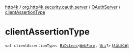 [http4k](../../index.md) / [org.http4k.security.oauth.server](../index.md) / [OAuthServer](index.md) / [clientAssertionType](./client-assertion-type.md)

# clientAssertionType

`val clientAssertionType: `[`BiDiLens`](../../org.http4k.lens/-bi-di-lens/index.md)`<`[`WebForm`](../../org.http4k.lens/-web-form/index.md)`, `[`Uri`](../../org.http4k.core/-uri/index.md)`?>` [(source)](https://github.com/http4k/http4k/blob/master/http4k-security-oauth/src/main/kotlin/org/http4k/security/oauth/server/OAuthServer.kt#L108)